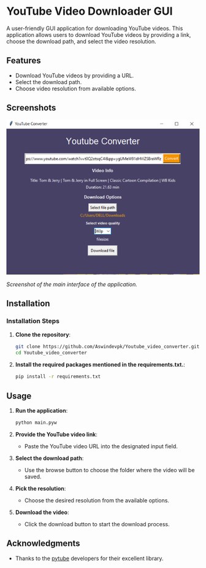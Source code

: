 # YouTube Video Downloader GUI

A user-friendly GUI application for downloading YouTube videos. This application allows users to download YouTube videos by providing a link, choose the download path, and select the video resolution.

## Features

- Download YouTube videos by providing a URL.
- Select the download path.
- Choose video resolution from available options.

## Screenshots

![Main Interface](screenshots/main_interface.PNG)

*Screenshot of the main interface of the application.*

## Installation

### Installation Steps

1. **Clone the repository**:

    ```bash
    git clone https://github.com/Aswindevpk/Youtube_video_converter.git
    cd Youtube_video_converter
    ```

2. **Install the required packages mentioned in the requirements.txt.**:

    ```bash
    pip install -r requirements.txt 
    ```

## Usage

1. **Run the application**:

    ```bash
    python main.pyw
    ```

2. **Provide the YouTube video link**:

    - Paste the YouTube video URL into the designated input field.

3. **Select the download path**:

    - Use the browse button to choose the folder where the video will be saved.

4. **Pick the resolution**:

    - Choose the desired resolution from the available options.

5. **Download the video**:

    - Click the download button to start the download process.


## Acknowledgments

- Thanks to the [pytube](https://github.com/pytube/pytube) developers for their excellent library.


